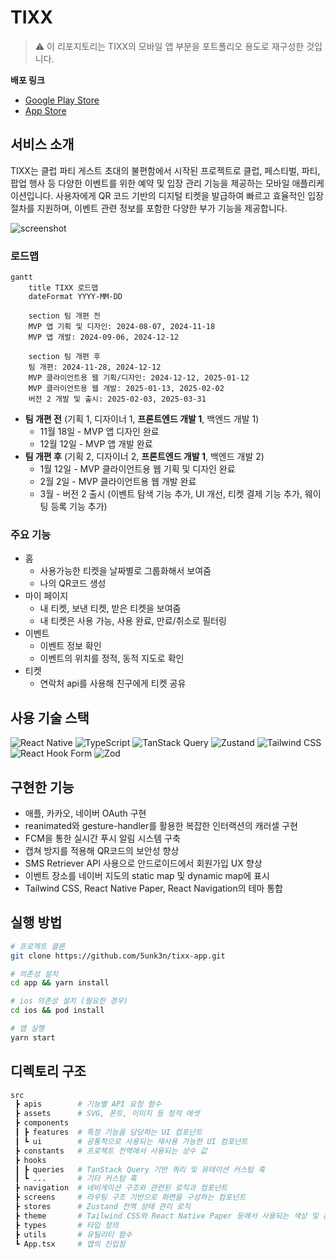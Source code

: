 # TIXX

> ⚠️ 이 리포지토리는 TIXX의 모바일 앱 부분을 포트폴리오 용도로 재구성한 것입니다.

**배포 링크**

- [Google Play Store](https://play.google.com/store/apps/details?id=com.tixx.mobile&pli=1)
- [App Store](https://apps.apple.com/kr/app/tixx/id6737306169)

## 서비스 소개

TIXX는 클럽 파티 게스트 초대의 불편함에서 시작된 프로젝트로 클럽, 페스티벌, 파티, 팝업 행사 등 다양한 이벤트를 위한 예약 및 입장 관리 기능을 제공하는 모바일 애플리케이션입니다. 사용자에게 QR 코드 기반의 디지털 티켓을 발급하여 빠르고 효율적인 입장 절차를 지원하며, 이벤트 관련 정보를 포함한 다양한 부가 기능을 제공합니다.

![screenshot](https://github.com/user-attachments/assets/9963a563-f5a7-493e-afe0-74baf89a8f32)

### 로드맵

```mermaid
gantt
    title TIXX 로드맵
    dateFormat YYYY-MM-DD

    section 팀 개편 전
    MVP 앱 기획 및 디자인: 2024-08-07, 2024-11-18
    MVP 앱 개발: 2024-09-06, 2024-12-12

    section 팀 개편 후
    팀 개편: 2024-11-28, 2024-12-12
    MVP 클라이언트용 웹 기획/디자인: 2024-12-12, 2025-01-12
    MVP 클라이언트용 웹 개발: 2025-01-13, 2025-02-02
    버전 2 개발 및 출시: 2025-02-03, 2025-03-31
```

- **팀 개편 전** (기획 1, 디자이너 1, **프론트엔드 개발 1**, 백엔드 개발 1)
  - 11월 18일 - MVP 앱 디자인 완료
  - 12월 12일 - MVP 앱 개발 완료
- **팀 개편 후** (기획 2, 디자이너 2, **프론트엔드 개발 1**, 백엔드 개발 2)
  - 1월 12일 - MVP 클라이언트용 웹 기획 및 디자인 완료
  - 2월 2일 - MVP 클라이언트용 웹 개발 완료
  - 3월 - 버전 2 출시 (이벤트 탐색 기능 추가, UI 개선, 티켓 결제 기능 추가, 웨이팅 등록 기능 추가)

### 주요 기능

- 홈
  - 사용가능한 티켓을 날짜별로 그룹화해서 보여줌
  - 나의 QR코드 생성
- 마이 페이지
  - 내 티켓, 보낸 티켓, 받은 티켓을 보여줌
  - 내 티켓은 사용 가능, 사용 완료, 만료/취소로 필터링
- 이벤트
  - 이벤트 정보 확인
  - 이벤트의 위치를 정적, 동적 지도로 확인
- 티켓
  - 연락처 api를 사용해 친구에게 티켓 공유

## 사용 기술 스택

![React Native](https://img.shields.io/badge/React%20Native-20232A?style=for-the-badge&logo=react&logoColor=61DAFB)
![TypeScript](https://img.shields.io/badge/TypeScript-3178C6?style=for-the-badge&logo=typescript&logoColor=white)
![TanStack Query](https://img.shields.io/badge/TanStack%20Query-FF4154?style=for-the-badge&logo=react-query&logoColor=white)
![Zustand](https://img.shields.io/badge/Zustand-2366D1?style=for-the-badge&logoColor=white)
![Tailwind CSS](https://img.shields.io/badge/Tailwind%20CSS-38B2AC?style=for-the-badge&logo=tailwind-css&logoColor=white)
![React Hook Form](https://img.shields.io/badge/React%20Hook%20Form-EC5990?style=for-the-badge&logo=react-hook-form&logoColor=white)
![Zod](https://img.shields.io/badge/Zod-1B1F24?style=for-the-badge&logoColor=white)

## 구현한 기능

- 애플, 카카오, 네이버 OAuth 구현
- reanimated와 gesture-handler를 활용한 복잡한 인터랙션의 캐러셀 구현
- FCM을 통한 실시간 푸시 알림 시스템 구축
- 캡쳐 방지를 적용해 QR코드의 보안성 향상
- SMS Retriever API 사용으로 안드로이드에서 회원가입 UX 향상
- 이벤트 장소를 네이버 지도의 static map 및 dynamic map에 표시
- Tailwind CSS, React Native Paper, React Navigation의 테마 통합

## 실행 방법

```bash
# 프로젝트 클론
git clone https://github.com/5unk3n/tixx-app.git

# 의존성 설치
cd app && yarn install

# ios 의존성 설치 (필요한 경우)
cd ios && pod install

# 앱 실행
yarn start
```

## 디렉토리 구조

```bash
src
 ┣ apis        # 기능별 API 요청 함수
 ┣ assets      # SVG, 폰트, 이미지 등 정적 에셋
 ┣ components
 ┃ ┣ features  # 특정 기능을 담당하는 UI 컴포넌트
 ┃ ┗ ui        # 공통적으로 사용되는 재사용 가능한 UI 컴포넌트
 ┣ constants   # 프로젝트 전역에서 사용되는 상수 값
 ┣ hooks
 ┃ ┣ queries   # TanStack Query 기반 쿼리 및 뮤테이션 커스텀 훅
 ┃ ┗ ...       # 기타 커스텀 훅
 ┣ navigation  # 네비게이션 구조와 관련된 로직과 컴포넌트
 ┣ screens     # 라우팅 구조 기반으로 화면을 구성하는 컴포넌트
 ┣ stores      # Zustand 전역 상태 관리 로직
 ┣ theme       # Tailwind CSS와 React Native Paper 등에서 사용되는 색상 및 폰트 테마 정의
 ┣ types       # 타입 정의
 ┣ utils       # 유틸리티 함수
 ┗ App.tsx     # 앱의 진입점
```
